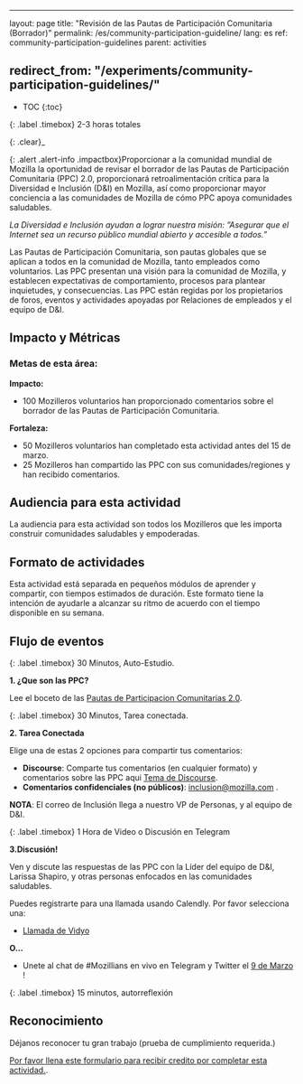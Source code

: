 ---

layout: page title: "Revisión de las Pautas de Participación Comunitaria (Borrador)" permalink: /es/community-participation-guideline/ lang: es ref: community-participation-guidelines parent: activities

redirect_from: "/experiments/community-participation-guidelines/"
-----------------------------------------------------------------

-	TOC {:toc}

\{: .label .timebox}<span class="glyphicon glyphicon-time" aria-hidden="true"></span> 2-3 horas totales

\{: .clear}\_

\{: .alert .alert-info .impactbox}<span class="glyphicon glyphicon-ok-circle" aria-hidden="true"></span>Proporcionar a la comunidad mundial de Mozilla la oportunidad de revisar el borrador de las Pautas de Participación Comunitaria (PPC) 2.0, proporcionará retroalimentación crítica para la Diversidad e Inclusión (D&I) en Mozilla, así como proporcionar mayor conciencia a las comunidades de Mozilla de cómo PPC apoya comunidades saludables.

*La Diversidad e Inclusión ayudan a lograr nuestra misión: ”Asegurar que el Internet sea un recurso público mundial abierto y accesible a todos.”*

Las Pautas de Participación Comunitaria, son pautas globales que se aplican a todos en la comunidad de Mozilla, tanto empleados como voluntarios. Las PPC presentan una visión para la comunidad de Mozilla, y establecen expectativas de comportamiento, procesos para plantear inquietudes, y consecuencias. Las PPC están regidas por los propietarios de foros, eventos y actividades apoyadas por Relaciones de empleados y el equipo de D&I.

Impacto y Métricas
------------------

### Metas de esta área:

**Impacto:**

-	100 Mozilleros voluntarios han proporcionado comentarios sobre el borrador de las Pautas de Participación Comunitaria.

**Fortaleza:**

-	50 Mozilleros voluntarios han completado esta actividad antes del 15 de marzo.
-	25 Mozilleros han compartido las PPC con sus comunidades/regiones y han recibido comentarios.

Audiencia para esta actividad
-----------------------------

La audiencia para esta actividad son todos los Mozilleros que les importa construir comunidades saludables y empoderadas.

Formato de actividades
----------------------

Esta actividad está separada en pequeños módulos de aprender y compartir, con tiempos estimados de duración. Este formato tiene la intención de ayudarle a alcanzar su ritmo de acuerdo con el tiempo disponible en su semana.

Flujo de eventos
----------------

\{: .label .timebox}<span class="glyphicon glyphicon-time" aria-hidden="true"></span> 30 Minutos, Auto-Estudio.

**1. ¿Que son las PPC?**

Lee el boceto de las [Pautas de Participacion Comunitarias 2.0](/assets/pdf/MozillaCommunityParticipationGuidelines-ES.pdf).

\{: .label .timebox}<span class="glyphicon glyphicon-time" aria-hidden="true"></span> 30 Minutos, Tarea conectada.

**2. Tarea Conectada**

Elige una de estas 2 opciones para compartir tus comentarios:

-	**Discourse**: Comparte tus comentarios (en cualquier formato) y comentarios sobre las PPC aqui [Tema de Discourse](https://discourse.mozilla-community.org/t/community-participation-guidelines-draft-community-feedback/13816).
-	**Comentarios confidenciales (no públicos)**: inclusion@mozilla.com .

**NOTA**: El correo de Inclusión llega a nuestro VP de Personas, y al equipo de D&I.

\{: .label .timebox}<span class="glyphicon glyphicon-time" aria-hidden="true"></span> 1 Hora de Video o Discusión en Telegram

**3.Discusión!**

Ven y discute las respuestas de las PPC con la Líder del equipo de D&I, Larissa Shapiro, y otras personas enfocados en las comunidades saludables.

Puedes registrarte para una llamada usando Calendly. Por favor selecciona una:

-	[Llamada de Vidyo](https://calendly.com/eirwin/cpg-face-to-face-call-vidyo/02-23-2017)

**O...**

-	Unete al chat de #Mozillians en vivo en Telegram y Twitter el [9 de Marzo](https://www.timeanddate.com/worldclock/fixedtime.html?msg=CPG+Telegram+%26+Twitter+Chat&iso=20170309T07&p1=1091&ah=1) !

\{: .label .timebox}<span class="glyphicon glyphicon-time" aria-hidden="true"></span> 15 minutos, autorreflexión

Reconocimiento
--------------

Déjanos reconocer tu gran trabajo (prueba de cumplimiento requerida.)

[Por favor llena este formulario para recibir credito por completar esta actividad.](https://docs.google.com/a/mozilla.com/forms/d/e/1FAIpQLSfXbZrra9m4V6Rf_8wKHuWRkeB6nVwaGhwrgWPibZc1uAqtXA/viewform).
